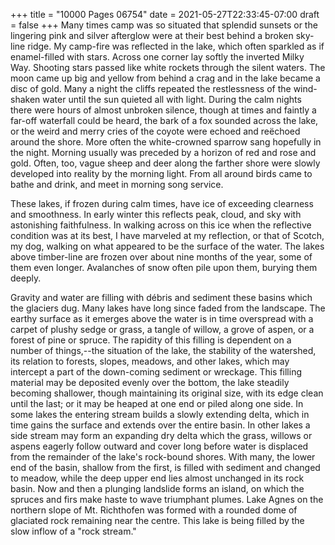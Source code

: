 +++
title = "10000 Pages 06754"
date = 2021-05-27T22:33:45-07:00
draft = false
+++
Many times camp was so situated that splendid sunsets or the lingering pink and silver afterglow were at their best behind a broken sky-line ridge. My camp-fire was reflected in the lake, which often sparkled as if enamel-filled with stars. Across one corner lay softly the inverted Milky Way. Shooting stars passed like white rockets through the silent waters. The moon came up big and yellow from behind a crag and in the lake became a disc of gold. Many a night the cliffs repeated the restlessness of the wind-shaken water until the sun quieted all with light. During the calm nights there were hours of almost unbroken silence, though at times and faintly a far-off waterfall could be heard, the bark of a fox sounded across the lake, or the weird and merry cries of the coyote were echoed and reëchoed around the shore. More often the white-crowned sparrow sang hopefully in the night. Morning usually was preceded by a horizon of red and rose and gold. Often, too, vague sheep and deer along the farther shore were slowly developed into reality by the morning light. From all around birds came to bathe and drink, and meet in morning song service.

These lakes, if frozen during calm times, have ice of exceeding clearness and smoothness. In early winter this reflects peak, cloud, and sky with astonishing faithfulness. In walking across on this ice when the reflective condition was at its best, I have marveled at my reflection, or that of Scotch, my dog, walking on what appeared to be the surface of the water. The lakes above timber-line are frozen over about nine months of the year, some of them even longer. Avalanches of snow often pile upon them, burying them deeply.

Gravity and water are filling with débris and sediment these basins which the glaciers dug. Many lakes have long since faded from the landscape. The earthy surface as it emerges above the water is in time overspread with a carpet of plushy sedge or grass, a tangle of willow, a grove of aspen, or a forest of pine or spruce. The rapidity of this filling is dependent on a number of things,--the situation of the lake, the stability of the watershed, its relation to forests, slopes, meadows, and other lakes, which may intercept a part of the down-coming sediment or wreckage. This filling material may be deposited evenly over the bottom, the lake steadily becoming shallower, though maintaining its original size, with its edge clean until the last; or it may be heaped at one end or piled along one side. In some lakes the entering stream builds a slowly extending delta, which in time gains the surface and extends over the entire basin. In other lakes a side stream may form an expanding dry delta which the grass, willows or aspens eagerly follow outward and cover long before water is displaced from the remainder of the lake's rock-bound shores. With many, the lower end of the basin, shallow from the first, is filled with sediment and changed to meadow, while the deep upper end lies almost unchanged in its rock basin. Now and then a plunging landslide forms an island, on which the spruces and firs make haste to wave triumphant plumes. Lake Agnes on the northern slope of Mt. Richthofen was formed with a rounded dome of glaciated rock remaining near the centre. This lake is being filled by the slow inflow of a "rock stream."
